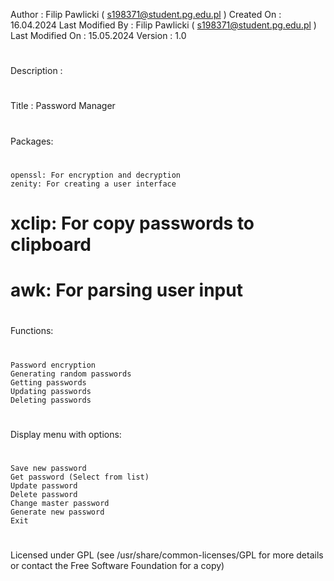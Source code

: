 Author           : Filip Pawlicki ( s198371@student.pg.edu.pl )
Created On       : 16.04.2024
Last Modified By : Filip Pawlicki ( s198371@student.pg.edu.pl )
Last Modified On : 15.05.2024 
Version          : 1.0
#
Description      :
#
Title : Password Manager
#
Packages:
#
	openssl: For encryption and decryption
	zenity: For creating a user interface
#	xclip: For copy passwords to clipboard
#	awk: For parsing user input
#
Functions:
#
	Password encryption
	Generating random passwords
	Getting passwords
	Updating passwords
	Deleting passwords
#
Display menu with options:
#
	Save new password
	Get password (Select from list)
	Update password
	Delete password
	Change master password
	Generate new password
	Exit
#
Licensed under GPL (see /usr/share/common-licenses/GPL for more details
or contact the Free Software Foundation for a copy)


